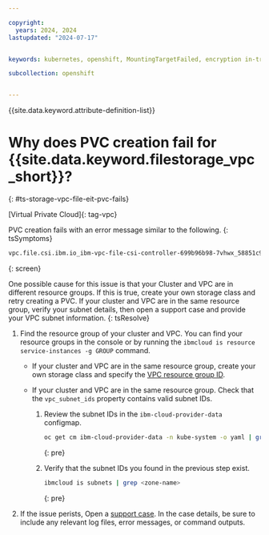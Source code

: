 ```yaml
---

copyright: 
  years: 2024, 2024
lastupdated: "2024-07-17"


keywords: kubernetes, openshift, MountingTargetFailed, encryption in-transit, eit

subcollection: openshift


---
```


{{site.data.keyword.attribute-definition-list}}


# Why does PVC creation fail for {{site.data.keyword.filestorage_vpc_short}}?
{: #ts-storage-vpc-file-eit-pvc-fails}

[Virtual Private Cloud]{: tag-vpc}

PVC creation fails with an error message similar to the following.
{: tsSymptoms}

```sh
vpc.file.csi.ibm.io_ibm-vpc-file-csi-controller-699b96b98-7vhwx_58851c95-cfcc-461c-8fac-2fdecc146cb4  failed to provision volume with StorageClass "ibmc-vpc-file-dp2": rpc error: code = FailedPrecondition desc = {RequestID: 4c7b91e2-3e09-4164-9620-2ae95b2df4dd , Code: SubnetFindFailed, Description: A subnet with the specified zone 'jp-osa-2' and available cluster subnet list '02o7-b4ff2863-3b9f-4264-9b58-0b8272172db7,02p7-1708554a-b471-4e6e-8092-7b9e958f4418,02n7-54f9b149-629c-4d43-9a87-7b8f0831f159' could not be found., BackendError: {Code:SubnetFindFailed, Type:RetrivalFailed, Description:A subnet with the specified zone 'jp-osa-2' and available cluster subnet list '02o7-b4ff2863-3b9f-4264-9b58-0b8272172db7,02p7-1708554a-b471-4e6e-8092-7b9e958f4418,02n7-54f9b149-629c-4d43-9a87-7b8f0831f159' could not be found., BackendError:no subnet found, RC:404}, Action: Please check if the property 'vpc_subnet_ids' contains valid subnetIds. Please check 'kubectl get configmap ibm-cloud-provider-data -n kube-system -o yaml'.Please check 'BackendError' tag for more details}
```
{: screen}


One possible cause for this issue is that your Cluster and VPC are in different resource groups. If this is true, create your own storage class and retry creating a PVC. If your cluster and VPC are in the same resource group, verify your subnet details, then open a support case and provide your VPC subnet information.
{: tsResolve}


1. Find the resource group of your cluster and VPC. You can find your resource groups in the console or by running the `ibmcloud is resource service-instances -g GROUP` command.


    * If your cluster and VPC are in the same resource group, create your own storage class and specify the [VPC resource group ID](/docs/openshift?topic=openshift-storage-file-vpc-apps#storage-file-vpc-custom-sc).



    * If your cluster and VPC are in the same resource group. Check that the `vpc_subnet_ids` property contains valid subnet IDs.

        1. Review the subnet IDs in the `ibm-cloud-provider-data` configmap. 
            ```sh
            oc get cm ibm-cloud-provider-data -n kube-system -o yaml | grep vpc_subnet_ids
            ```
            {: pre}


        1. Verify that the subnet IDs you found in the previous step exist.

            ```sh
            ibmcloud is subnets | grep <zone-name>
            ```
            {: pre}

1. If the issue perists, Open a [support case](/docs/get-support?topic=get-support-using-avatar). In the case details, be sure to include any relevant log files, error messages, or command outputs.


